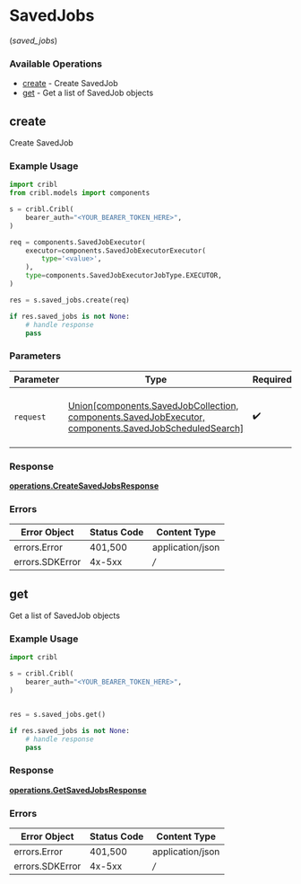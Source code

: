 # SavedJobs
(*saved_jobs*)

### Available Operations

* [create](#create) - Create SavedJob
* [get](#get) - Get a list of SavedJob objects

## create

Create SavedJob

### Example Usage

```python
import cribl
from cribl.models import components

s = cribl.Cribl(
    bearer_auth="<YOUR_BEARER_TOKEN_HERE>",
)

req = components.SavedJobExecutor(
    executor=components.SavedJobExecutorExecutor(
        type='<value>',
    ),
    type=components.SavedJobExecutorJobType.EXECUTOR,
)

res = s.saved_jobs.create(req)

if res.saved_jobs is not None:
    # handle response
    pass
```

### Parameters

| Parameter                                                                                                                                    | Type                                                                                                                                         | Required                                                                                                                                     | Description                                                                                                                                  |
| -------------------------------------------------------------------------------------------------------------------------------------------- | -------------------------------------------------------------------------------------------------------------------------------------------- | -------------------------------------------------------------------------------------------------------------------------------------------- | -------------------------------------------------------------------------------------------------------------------------------------------- |
| `request`                                                                                                                                    | [Union[components.SavedJobCollection, components.SavedJobExecutor, components.SavedJobScheduledSearch]](../../models/components/savedjob.md) | :heavy_check_mark:                                                                                                                           | The request object to use for the request.                                                                                                   |


### Response

**[operations.CreateSavedJobsResponse](../../models/operations/createsavedjobsresponse.md)**
### Errors

| Error Object     | Status Code      | Content Type     |
| ---------------- | ---------------- | ---------------- |
| errors.Error     | 401,500          | application/json |
| errors.SDKError  | 4x-5xx           | */*              |

## get

Get a list of SavedJob objects

### Example Usage

```python
import cribl

s = cribl.Cribl(
    bearer_auth="<YOUR_BEARER_TOKEN_HERE>",
)


res = s.saved_jobs.get()

if res.saved_jobs is not None:
    # handle response
    pass
```


### Response

**[operations.GetSavedJobsResponse](../../models/operations/getsavedjobsresponse.md)**
### Errors

| Error Object     | Status Code      | Content Type     |
| ---------------- | ---------------- | ---------------- |
| errors.Error     | 401,500          | application/json |
| errors.SDKError  | 4x-5xx           | */*              |
